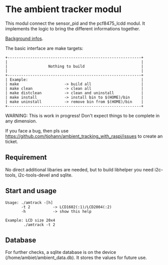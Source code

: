 The ambient tracker modul
=========================

This modul connect the sensor_pid and the pcf8475_lcdd modul. It implements the logic to bring the different informations together.

[Background infos](../Documentation/knowledge_base.md).

The basic interface are make targets:

    +-----------------------------------------------------------+
    |                                                           |
    |                  Nothing to build                         |
    |                                                           |
    +-----------------------------------------------------------+
    | Example:                                                  |
    | make                    -> build all                      |
    | make clean              -> clean all                      |
    | make distclean          -> clean and uninstall            |
    | make install            -> install bin to $(HOME)/bin     |
    | make uninstall          -> remove bin from $(HOME)/bin    |
    +-----------------------------------------------------------+

WARNING: This is work in progress! Don't expect things to be complete in any dimension.

If you face a bug, then pls use https://github.com/tjohann/ambient_tracking_with_raspi/issues to create an ticket.


Requirement
-----------

No direct additional libaries are needed, but to build libhelper you need i2c-tools, i2c-tools-devel and sqlite.


Start and usage
---------------

```
Usage: ./amtrack -[h]
       -t 2          -> LCD1602(:1)/LCD2004(:2)
       -h            -> show this help

Example: LCD size 20x4
        ./amtrack -t 2
```


Database
--------

For further checks, a sqlite database is on the device (/home/ambiet/ambient_data.db). It stores the values for future use.
